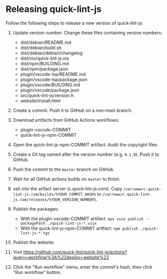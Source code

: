 # Releasing quick-lint-js

Follow the following steps to release a new version of quick-lint-js:

1. Update version number. Change these files containing version numbers:
   * dist/debian/README.md
   * dist/debian/build.sh
   * dist/debian/debian/changelog
   * dist/nix/quick-lint-js.nix
   * dist/npm/BUILDING.md
   * dist/npm/package.json
   * plugin/vscode-lsp/README.md
   * plugin/vscode-lsp/package.json
   * plugin/vscode/BUILDING.md
   * plugin/vscode/package.json
   * src/quick-lint-js/version.h
   * website/install.html

2. Create a commit. Push it to GitHub on a non-main branch.

3. Download artifacts from GitHub Actions workflows:
   * plugin-vscode-COMMIT
   * quick-lint-js-npm-COMMIT

4. Open the quick-lint-js-npm-COMMIT artifact. Audit the copyright files.

5. Create a Git tag named after the version number (e.g. `0.1.0`). Push it to
   GitHub.

6. Push the commit to the `master` branch on GitHub.

7. Wait for all GitHub actions builds on `master` to finish.

8. ssh into the arifact server (c.quick-lint-js.com). Copy
   `/var/www/c.quick-lint-js.com/builds/%YOUR_COMMIT_HASH%` to
   `/var/www/c.quick-lint-js.com/releases/%YOUR_VERSION_NUMBER%`.

9. Publish the packages:
   * With the plugin-vscode-COMMIT artifact:
     `npx vsce publish --packagePath ./quick-lint-js-*.vsix`
   * With the quick-lint-js-npm-COMMIT artifact:
     `npm publish ./quick-lint-js-*.tgz`

10. Publish the website:
   1. Visit https://github.com/quick-lint/quick-lint-js/actions?query=workflow%3A%22deploy+website%22
   2. Click the "Run workflow" menu, enter the commit's hash, then click "Run
      workflow" button.
